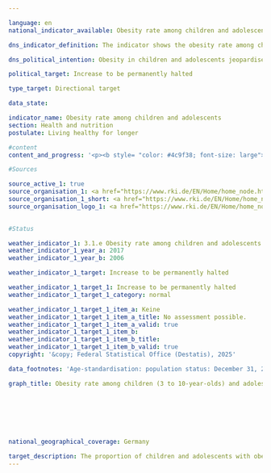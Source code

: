 ```yaml
---

language: en        
national_indicator_available: Obesity rate among children and adolescents        

dns_indicator_definition: The indicator shows the obesity rate among children (3&nbsp;to 10-year-olds) and adolescents (11&nbsp;to 17-year-olds) as a proportion of all people in the same age group. For children and adolescents, age and gender are used to define overweight and obesity in order to compare the BMI values (body mass index) with a defined reference population. The Kromeyer-Hauschild percentile reference values recommended by the Working Group on Obesity in Children and Adolescents (AGA) are used as a benchmark. If the BMI value is above the 90th age- and gender-specific percentile of the reference population (>P90), that is, in the range of the 10% of the reference group with the highest BMI values, children and adolescents are overweight. If the BMI value is above the 97th percentile of the reference population (that is, as high as the 3% of children or adolescents with the highest BMI values), this is obesity (>P97).        

dns_political_intention: Obesity in children and adolescents jeopardises normal age-related development. Exclusion and social withdrawal are the consequences and also lead to both health and social problems. The majority of children and adolescents who are already obese also suffer from obesity in adulthood.        

political_target: Increase to be permanently halted        

type_target: Directional target        

data_state:         

indicator_name: Obesity rate among children and adolescents        
section: Health and nutrition        
postulate: Living healthy for longer        

#content         
content_and_progress: '<p><b style= "color: #4c9f38; font-size: large">3.1.e Obesity rate among children and adolescents</b><br><br>The Body Mass Index (BMI) serves as a reference value for assessing overweight and, in particular, obesity. It is calculated as the ratio of body weight to the square of body height (in units of kg/m²), but does not take into account the individual composition of body mass. Since the ratio of height to weight continuously changes during childhood and adolescence, there are no uniform cut-off values for classifying overweight and obesity across all age groups. Therefore, age- and sex-specific BMI percentile curves are used, which represent the distribution of BMI within a reference population. This allows the BMI values of children and adolescents to be classified relative to boys or girls of the same age. In Germany, obesity is defined according to the reference system by Kromeyer-Hauschild et al. These underlying reference values are based on surveys of height and weight conducted between 1985&nbsp;and 1998&nbsp;in various regions of Germany using different methods. A BMI above the 97th percentile (>P97) is defined as obesity. For example, children aged 3&nbsp;to under 4&nbsp;years with a BMI of 18.8&nbsp;kg/m² are classified as obese.<br><br>The data basis for this indicator comes from the Robert Koch Institute (RKI). The first nationwide representative health survey of children and adolescents in Germany (KiGGS) was conducted between 2003&nbsp;and 2006. Comparable data are available from the second survey wave (KiGGS Wave 2) covering the period from 2014&nbsp;to 2017. To enable comparisons over time&nbsp;–&nbsp;independent of demographic changes&nbsp;–&nbsp;the results were standardised to the population level as of 31&nbsp;December 2015. Between 2014&nbsp;and 2017, 3.9% of children aged 3&nbsp;to 10&nbsp;and 8.0% of those aged 11&nbsp;to 17&nbsp;were classified as obese. In the younger age group, no sex-specific differences were observed. Among 11- to 17-year-olds, 7.2% of girls and 8.7% of boys were obese.<br><br>By comparison, between 2003&nbsp;and 2006, the prevalence of obesity among children aged 3&nbsp;to 10&nbsp;was 5.2%, and among those aged 11&nbsp;to 17, 8.3%. During this period, no sex differences were observed in the younger group. In the older group, 8.2% of girls and 8.4% of boys were obese. Overall, the 3- to 10-year-olds showed a decline in obesity prevalence compared to the first survey period, while only minor changes were observed among 11- to 17-year-olds.<br><br>Key influencing factors for the development of overweight and obesity are dietary and physical activity behaviours. These vary markedly depending on socioeconomic status (SES). The results of KiGGS Wave 2&nbsp;confirm that children and adolescents aged 3&nbsp;to 17&nbsp;with low SES are more likely to have unhealthy diets and engage less frequently in sports than their peers from socially better-off families. The risk of overweight and obesity among children and adolescents with low SES is approximately three to four times higher than among their peers with high SES. Both groups each account for about 20% of the study population.</p>'                

#Sources        

source_active_1: true
source_organisation_1: <a href="https://www.rki.de/EN/Home/home_node.html" target="_blank" onclick="return confirm_alert('the Robert Koch-Institute', 'En')">Robert Koch-Institute</a>
source_organisation_1_short: <a href="https://www.rki.de/EN/Home/home_node.html" target="_blank" onclick="return confirm_alert('the Robert Koch-Institute', 'En')">Robert Koch-Institute</a>
source_organisation_logo_1: <a href="https://www.rki.de/EN/Home/home_node.html" target="_blank" onclick="return confirm_alert('the Robert Koch-Institute', 'En')"><img src="https://dns-indikatoren.de/public/OrgImgEn/rki.png" alt="Robert Koch-Institute" title=" Click here to visit the homepage of the organizationRobert Koch-Institute" style="height:60px; width:148px; border:transparent"/></a>
        

#Status        

weather_indicator_1: 3.1.e Obesity rate among children and adolescents
weather_indicator_1_year_a: 2017
weather_indicator_1_year_b: 2006

weather_indicator_1_target: Increase to be permanently halted

weather_indicator_1_target_1: Increase to be permanently halted
weather_indicator_1_target_1_category: normal

weather_indicator_1_target_1_item_a: Keine
weather_indicator_1_target_1_item_a_title: No assessment possible.
weather_indicator_1_target_1_item_a_valid: true
weather_indicator_1_target_1_item_b: 
weather_indicator_1_target_1_item_b_title: 
weather_indicator_1_target_1_item_b_valid: true        
copyright: '&copy; Federal Statistical Office (Destatis), 2025'        

data_footnotes: 'Age-standardisation: population status: December 31, 2015.<br>• The data is based on a special evaluation and is not publicly available.<br>• The next data update (time period 2023/2024) is planned for 2025.'        

graph_title: Obesity rate among children (3 to 10-year-olds) and adolescents (11 to 17-year-olds)        

        

        

                

national_geographical_coverage: Germany        

target_description: The proportion of children and adolescents with obesity should decrease or remain constant.<br>• An assessment of indicator 3.1.e is not possible. Too few data points.<br><br>        
---
```


